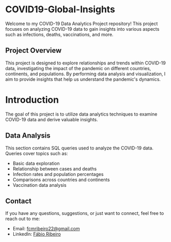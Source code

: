 # COVID19-Global-Insights

Welcome to my COVID-19 Data Analytics Project repository! This project focuses on analyzing COVID-19 data to gain insights into various aspects such as infections, deaths, vaccinations, and more.

## Project Overview

This project is designed to explore relationships and trends within COVID-19 data, investigating the impact of the pandemic on different countries, continents, and populations. By performing data analysis and visualization, I aim to provide insights that help us understand the pandemic's dynamics.

# Introduction

The goal of this project is to utilize data analytics techniques to examine COVID-19 data and derive valuable insights.

## Data Analysis

This section contains SQL queries used to analyze the COVID-19 data. Queries cover topics such as:

- Basic data exploration
- Relationship between cases and deaths
- Infection rates and population percentages
- Comparisons across countries and continents
- Vaccination data analysis

## Contact

If you have any questions, suggestions, or just want to connect, feel free to reach out to me:

- Email: fcmribeiro22@gmail.com
- LinkedIn: [Fábio Ribeiro](www.linkedin.com/in/fcmribeiro)
